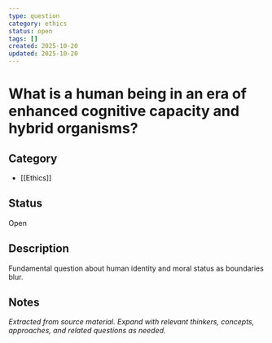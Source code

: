 ```yaml
---
type: question
category: ethics
status: open
tags: []
created: 2025-10-20
updated: 2025-10-20
---
```


# What is a human being in an era of enhanced cognitive capacity and hybrid organisms?

## Category

- [[Ethics]]

## Status

Open

## Description

Fundamental question about human identity and moral status as boundaries blur.

## Notes

*Extracted from source material. Expand with relevant thinkers, concepts, approaches, and related questions as needed.*
